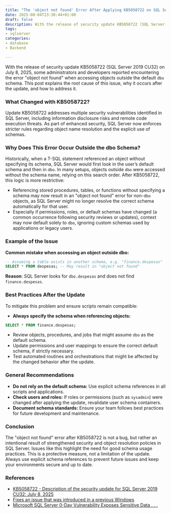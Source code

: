 ```yaml
---
title: "The 'object not found' Error After Applying KB5058722 on SQL Server 2019 CU32"
date: 2025-08-04T23:30:44+01:00
draft: false
description: With the release of security update KB5058722 (SQL Server 2019 CU32) on July 8, 2025, some administrators and developers reported encountering the error "object not found" when accessing objects outside the default `dbo` schema. This post explains the root cause of this issue, why it occurs after the update, and how to address it.
tags:
- sqlserver
categories:
- database
- Backend 

---
```

With the release of security update KB5058722 (SQL Server 2019 CU32) on July 8, 2025, some administrators and developers reported encountering the error "object not found" when accessing objects outside the default `dbo` schema. This post explains the root cause of this issue, why it occurs after the update, and how to address it.

### What Changed with KB5058722?

Update KB5058722 addresses multiple security vulnerabilities identified in SQL Server, including information disclosure risks and remote code execution threats. As part of enhanced security, SQL Server now enforces stricter rules regarding object name resolution and the explicit use of schemas.

### Why Does This Error Occur Outside the dbo Schema?

Historically, when a T-SQL statement referenced an object without specifying its schema, SQL Server would first look in the user’s default schema and then in `dbo`. In many setups, objects outside `dbo` were accessed without the schema name, relying on this search order. After KB5058722, this logic is more restrictive:

- Referencing stored procedures, tables, or functions without specifying a schema may now result in an "object not found" error for non-`dbo` objects, as SQL Server might no longer resolve the correct schema automatically for that user.
- Especially if permissions, roles, or default schemas have changed (a common occurrence following security reviews or updates), context may now default solely to `dbo`, ignoring custom schemas used by applications or legacy users.


### Example of the Issue

**Common mistake when accessing an object outside dbo:**

```sql
-- Assuming a table exists in another schema, e.g. "finance.despesas"
SELECT * FROM despesas; -- May result in "object not found"
```

**Reason**: SQL Server looks for `dbo.despesas` and does not find `finance.despesas`.

### Best Practices After the Update

To mitigate this problem and ensure scripts remain compatible:

- **Always specify the schema when referencing objects:**

```sql
SELECT * FROM finance.despesas;
```

- Review objects, procedures, and jobs that might assume `dbo` as the default schema.
- Update permissions and user mappings to ensure the correct default schema, if strictly necessary.
- Test automated routines and orchestrations that might be affected by the changed behavior after the update.


### General Recommendations

- **Do not rely on the default schema:** Use explicit schema references in all scripts and applications.
- **Check users and roles:** If roles or permissions (such as `sysadmin`) were changed after applying the update, revalidate user schema containers.
- **Document schema standards:** Ensure your team follows best practices for future development and maintenance.


### Conclusion

The "object not found" error after KB5058722 is not a bug, but rather an intentional result of strengthened security and object resolution policies in SQL Server. Issues like this highlight the need for good schema usage practices. This is a protective measure, not a limitation of the update. Always use explicit schema references to prevent future issues and keep your environments secure and up to date.

### References

- [KB5058722 - Description of the security update for SQL Server 2019 CU32: July 8, 2025](https://support.microsoft.com/en-us/topic/kb5058722-description-of-the-security-update-for-sql-server-2019-cu32-july-8-2025-09dc5da9-3a60-4462-a8ac-a8e782d088d5)
- [Fixes an issue that was introduced in a previous Windows](https://devicebase.net/en/microsoft-sql-server-2019/updates/kb5058722-fixes-an-issue-that-was-introduced-in-a-previous-windows/74y)
- [Microsoft SQL Server 0-Day Vulnerability Exposes Sensitive Data . . .](https://cybersecuritynews.com/microsoft-sql-server-0-day-vulnerability/)

